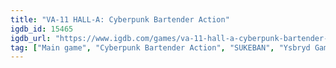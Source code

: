 ```yaml
---
title: "VA-11 HALL-A: Cyberpunk Bartender Action"
igdb_id: 15465
igdb_url: "https://www.igdb.com/games/va-11-hall-a-cyberpunk-bartender-action"
tag: ["Main game", "Cyberpunk Bartender Action", "SUKEBAN", "Ysbryd Games", "Simulator", "Adventure", "Indie", "Visual Novel", "Single player", "Text", "Science fiction"]
---
```

